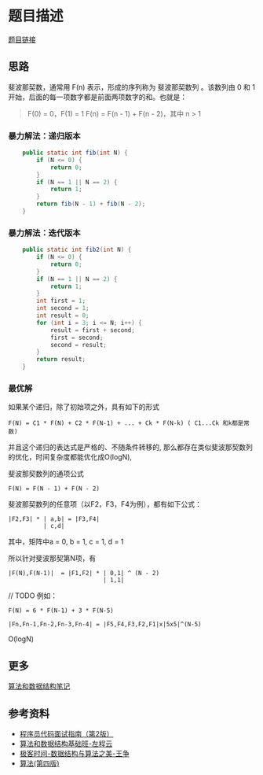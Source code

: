 # 题目描述

[题目链接](https://leetcode.com/problems/fibonacci-number/)

## 思路

斐波那契数，通常用 F(n) 表示，形成的序列称为 斐波那契数列 。该数列由 0 和 1 开始，后面的每一项数字都是前面两项数字的和。也就是：

> F(0) = 0，F(1) = 1
> F(n) = F(n - 1) + F(n - 2)，其中 n > 1

### 暴力解法：递归版本

```java
    public static int fib(int N) {
        if (N <= 0) {
            return 0;
        }
        if (N == 1 || N == 2) {
            return 1;
        }
        return fib(N - 1) + fib(N - 2);
    }
```

### 暴力解法：迭代版本

```java
    public static int fib2(int N) {
        if (N <= 0) {
            return 0;
        }
        if (N == 1 || N == 2) {
            return 1;
        }
        int first = 1;
        int second = 1;
        int result = 0;
        for (int i = 3; i <= N; i++) {
            result = first + second;
            first = second;
            second = result;
        }
        return result;
    }

```

### 最优解

如果某个递归，除了初始项之外，具有如下的形式

```text
F(N) = C1 * F(N) + C2 * F(N-1) + ... + Ck * F(N-k) ( C1...Ck 和k都是常数)
```

并且这个递归的表达式是严格的、不随条件转移的, 那么都存在类似斐波那契数列的优化，时间复杂度都能优化成O(logN),

斐波那契数列的通项公式

```text
F(N) = F(N - 1) + F(N - 2)
```

斐波那契数列的任意项（以F2，F3，F4为例），都有如下公式：

```text
|F2,F3| * | a,b| = |F3,F4|
          | c,d|
```

其中，矩阵中a = 0, b = 1, c = 1, d = 1

所以针对斐波那契第N项，有

```text
|F(N),F(N-1)|  = |F1,F2| * | 0,1| ^ (N - 2)
                           | 1,1| 
```
// TODO
例如：

```text
F(N) = 6 * F(N-1) + 3 * F(N-5)
```

```text
|Fn,Fn-1,Fn-2,Fn-3,Fn-4| = |F5,F4,F3,F2,F1|x|5x5|^(N-5)
```

O(logN)

## 更多

[算法和数据结构笔记](https://github.com/GreyZeng/algorithm)

## 参考资料


- [程序员代码面试指南（第2版）](https://book.douban.com/subject/30422021/)
- [算法和数据结构基础班-左程云](https://ke.qq.com/course/2145184)
- [极客时间-数据结构与算法之美-王争](https://time.geekbang.org/column/intro/126)
- [算法(第四版)](https://book.douban.com/subject/19952400/)
